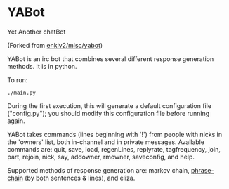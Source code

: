 # YABot
Yet Another chatBot

(Forked from [enkiv2/misc/yabot](http://github.com/enkiv2/misc/tree/master/yabot))

YABot is an irc bot that combines several different response generation methods. It is in python.

To run:

    ./main.py

During the first execution, this will generate a default configuration file ("config.py"); you should modify this configuration file before running again.

YABot takes commands (lines beginning with '!') from people with nicks in the 'owners' list, both in-channel and in private messages. Available commands are: quit, save, load, regenLines, replyrate, tagfrequency, join, part, rejoin, nick, say, addowner, rmowner, saveconfig, and help.

Supported methods of response generation are: markov chain, [phrase-chain](http://github.com/enkiv2/misc/tree/master/phrasechain) (by both sentences & lines), and eliza.

